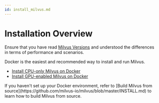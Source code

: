 ```yaml
---
id: install_milvus.md
---
```


# Installation Overview

Ensure that you have read [Milvus Versions](milvus_versions.md) and understood the differences in terms of performance and scenarios.

Docker is the easiest and recommended way to install and run Milvus.

- [Install CPU-only Milvus on Docker](cpu_milvus_docker.md)
- [Install GPU-enabled Milvus on Docker](gpu_milvus_docker.md)


  
<div class="alert note">
If you haven't set up your Docker environment, refer to [Build Milvus from source](https://github.com/milvus-io/milvus/blob/master/INSTALL.md) to learn how to build Milvus from source.
</div>

